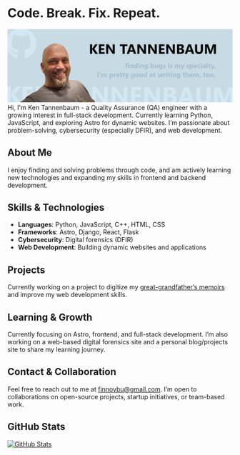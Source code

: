 # Code. Break. Fix. Repeat.
<img src="https://raw.githubusercontent.com/finnoybu/finnoybu/master/gh-profile-header.png" alt="Banner image: Ken Tannenbaum - finding bugs is my specialty. i'm pretty good at writing them, too.">
Hi, I'm Ken Tannenbaum - a Quality Assurance (QA) engineer with a growing interest in full-stack development. Currently learning Python, JavaScript, and exploring Astro for dynamic websites. I’m passionate about problem-solving, cybersecurity (especially DFIR), and web development.

## About Me
I enjoy finding and solving problems through code, and am actively learning new technologies and expanding my skills in frontend and backend development.

## Skills & Technologies
- **Languages**: Python, JavaScript, C++, HTML, CSS  
- **Frameworks**: Astro, Django, React, Flask
- **Cybersecurity**: Digital forensics (DFIR)  
- **Web Development**: Building dynamic websites and applications

## Projects
Currently working on a project to digitize my [great-grandfather’s memoirs](https://github.com/Finnoybu/memoirs) and improve my web development skills.

## Learning & Growth
Currently focusing on Astro, frontend, and full-stack development. I’m also working on a web-based digital forensics site and a personal blog/projects site to share my learning journey.

## Contact & Collaboration
Feel free to reach out to me at [finnoybu@gmail.com](mailto:finnoybu@gmail.com). I’m open to collaborations on open-source projects, startup initiatives, or team-based work.

## GitHub Stats
[![GitHub Stats](https://github-readme-stats.vercel.app/api?username=finnoybu&count_private=true&show_icons=true)](https://github.com/finnoybu)
